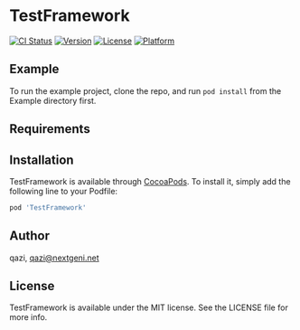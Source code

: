 # TestFramework

[![CI Status](https://img.shields.io/travis/qazi/TestFramework.svg?style=flat)](https://travis-ci.org/qazi/TestFramework)
[![Version](https://img.shields.io/cocoapods/v/TestFramework.svg?style=flat)](https://cocoapods.org/pods/TestFramework)
[![License](https://img.shields.io/cocoapods/l/TestFramework.svg?style=flat)](https://cocoapods.org/pods/TestFramework)
[![Platform](https://img.shields.io/cocoapods/p/TestFramework.svg?style=flat)](https://cocoapods.org/pods/TestFramework)

## Example

To run the example project, clone the repo, and run `pod install` from the Example directory first.

## Requirements

## Installation

TestFramework is available through [CocoaPods](https://cocoapods.org). To install
it, simply add the following line to your Podfile:

```ruby
pod 'TestFramework'
```

## Author

qazi, qazi@nextgeni.net

## License

TestFramework is available under the MIT license. See the LICENSE file for more info.
